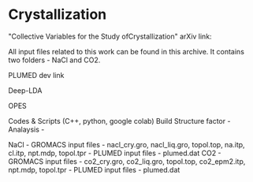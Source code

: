 # Crystallization

"Collective Variables for the Study ofCrystallization"
arXiv link: 

All input files related to this work can be found in this archive. It contains two folders - NaCl and CO2.

PLUMED dev link

Deep-LDA

OPES

Codes & Scripts (C++, python, google colab)
      Build Structure factor -  
      Analaysis - 

NaCl 
      - GROMACS input files - nacl_cry.gro, nacl_liq.gro, topol.top, na.itp, cl.itp, npt.mdp, topol.tpr
      - PLUMED input files - plumed.dat
CO2
      - GROMACS input files - co2_cry.gro, co2_liq.gro, topol.top, co2_epm2.itp, npt.mdp, topol.tpr
      - PLUMED input files - plumed.dat
